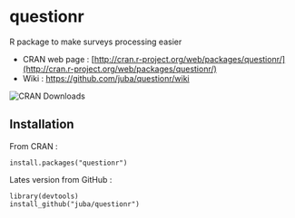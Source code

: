 questionr
=========

R package to make surveys processing easier

* CRAN web page : [http://cran.r-project.org/web/packages/questionr/](http://cran.r-project.org/web/packages/questionr/)
* Wiki : https://github.com/juba/questionr/wiki

![CRAN Downloads](http://cranlogs.r-pkg.org/badges/last-month/questionr)

## Installation

From CRAN :

    install.packages("questionr")

Lates version from GitHub :

    library(devtools)
    install_github("juba/questionr")
